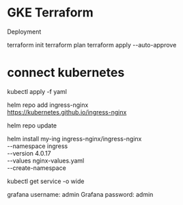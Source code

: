 # GKE Terraform

Deployment 

terraform init 
terraform plan
terraform apply --auto-approve

# connect kubernetes
kubectl apply -f yaml

helm repo add ingress-nginx \
  https://kubernetes.github.io/ingress-nginx

helm repo update

helm install my-ing ingress-nginx/ingress-nginx \
  --namespace ingress \
  --version 4.0.17 \
  --values nginx-values.yaml \
  --create-namespace

kubectl get service -o wide

grafana username: admin
Grafana password: admin

